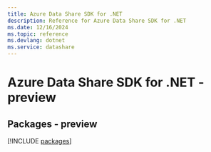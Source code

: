 ```yaml
---
title: Azure Data Share SDK for .NET
description: Reference for Azure Data Share SDK for .NET
ms.date: 12/16/2024
ms.topic: reference
ms.devlang: dotnet
ms.service: datashare
---
```

# Azure Data Share SDK for .NET - preview
## Packages - preview
[!INCLUDE [packages](data-share-index.md)]